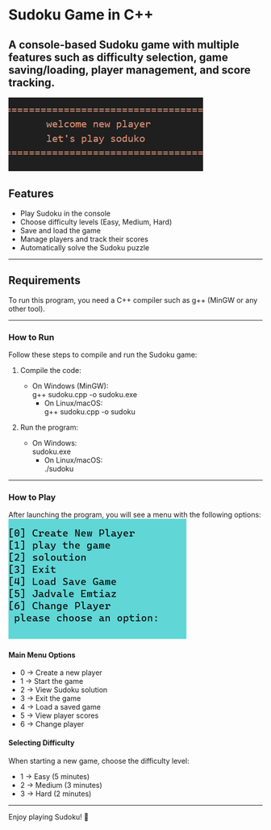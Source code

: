 
# Sudoku Game in C++  
A console-based Sudoku game with multiple features such as difficulty selection, game saving/loading, player management, and score tracking.
---

![first look](https://github.com/fatwem-ak/tamrin/blob/master/Screenshot%202025-03-24%20132207.png?raw=true)

## Features
- Play Sudoku in the console  
- Choose difficulty levels (Easy, Medium, Hard)  
- Save and load the game  
- Manage players and track their scores  
- Automatically solve the Sudoku puzzle  

---

## Requirements
To run this program, you need a C++ compiler such as g++ (MinGW or any other tool).

---

### How to Run  
Follow these steps to compile and run the Sudoku game:  

1. Compile the code:  
   - On Windows (MinGW):  
         g++ sudoku.cpp -o sudoku.exe
        - On Linux/macOS:  
         g++ sudoku.cpp -o sudoku
     
2. Run the program:  
   - On Windows:  
         sudoku.exe
        - On Linux/macOS:  
         ./sudoku
     
---

### How to Play  
After launching the program, you will see a menu with the following options:  
![secondpic](https://raw.githubusercontent.com/fatwem-ak/tamrin/a49871f01dc40c593d0bed71c9e222b84544ab05/Screenshot%202025-03-24%20134507.png)

#### Main Menu Options  
- 0 → Create a new player  
- 1 → Start the game  
- 2 → View Sudoku solution  
- 3 → Exit the game  
- 4 → Load a saved game  
- 5 → View player scores  
- 6 → Change player  

#### Selecting Difficulty  
When starting a new game, choose the difficulty level:  
- 1 → Easy (5 minutes)  
- 2 → Medium (3 minutes)  
- 3 → Hard (2 minutes)  

---

Enjoy playing Sudoku! 🎉
